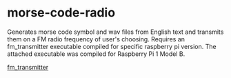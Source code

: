﻿# morse-code-radio

Generates morse code symbol and wav files from English text and transmits them on a FM radio frequency of user's choosing.
Requires an fm_transmitter executable compiled for specific raspberry pi version. The attached executable was compiled for Raspberry Pi 1 Model B.

[fm_transmitter](https://github.com/markondej/fm_transmitter)
